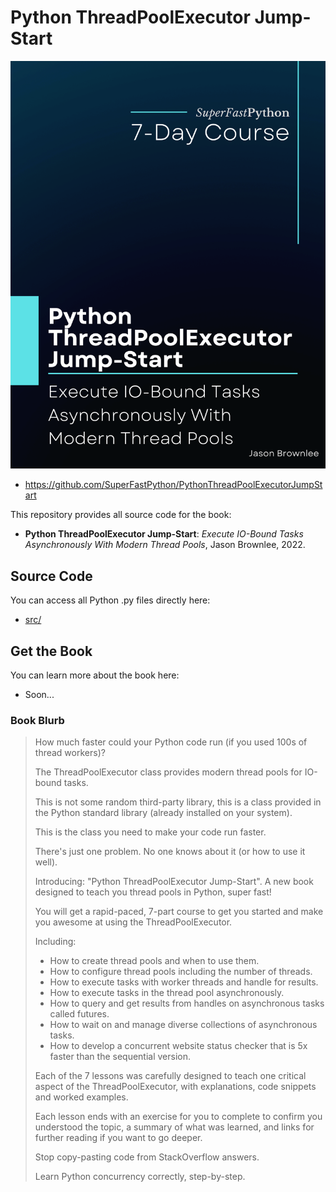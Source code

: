 # Python ThreadPoolExecutor Jump-Start

![Python ThreadPoolExecutor Jump-Start](cover.png)

* <https://github.com/SuperFastPython/PythonThreadPoolExecutorJumpStart>

This repository provides all source code for the book:

* **Python ThreadPoolExecutor Jump-Start**: _Execute IO-Bound Tasks Asynchronously With Modern Thread Pools_, Jason Brownlee, 2022.


## Source Code
You can access all Python .py files directly here:

* [src/](src/)

## Get the Book

You can learn more about the book here:

* Soon...

### Book Blurb

> How much faster could your Python code run (if you used 100s of thread workers)?
>
> The ThreadPoolExecutor class provides modern thread pools for IO-bound tasks.
>
> This is not some random third-party library, this is a class provided in the Python standard library (already installed on your system).
>
> This is the class you need to make your code run faster.
>
> There's just one problem. No one knows about it (or how to use it well).
>
> Introducing: "Python ThreadPoolExecutor Jump-Start". A new book designed to teach you thread pools in Python, super fast!
>
> You will get a rapid-paced, 7-part course to get you started and make you awesome at using the ThreadPoolExecutor.
>
> Including:
>
> * How to create thread pools and when to use them.
> * How to configure thread pools including the number of threads.
> * How to execute tasks with worker threads and handle for results.
> * How to execute tasks in the thread pool asynchronously.
> * How to query and get results from handles on asynchronous tasks called futures.
> * How to wait on and manage diverse collections of asynchronous tasks.
> * How to develop a concurrent website status checker that is 5x faster than the sequential version.
>
> Each of the 7 lessons was carefully designed to teach one critical aspect of the ThreadPoolExecutor, with explanations, code snippets and worked examples.
>
> Each lesson ends with an exercise for you to complete to confirm you understood the topic, a summary of what was learned, and links for further reading if you want to go deeper.
>
> Stop copy-pasting code from StackOverflow answers.
>
> Learn Python concurrency correctly, step-by-step.